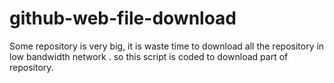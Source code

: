 github-web-file-download
========================
Some repository is very big, it is waste time to download all the repository in low bandwidth network .
so this script is coded to download part of repository.
